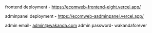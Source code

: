 frontend deployment - https://ecomweb-frontend-eight.vercel.app/

adminpanel deployment - https://ecomweb-aadminpanel.vercel.app/

admin email- admin@wakanda.com
admin password- wakandaforever
